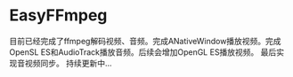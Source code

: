 # EasyFFmpeg

目前已经完成了ffmpeg解码视频、音频。完成ANativeWindow播放视频。完成OpenSL ES和AudioTrack播放音频。后续会增加OpenGL ES播放视频。
最后实现音视频同步。
持续更新中...

